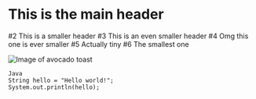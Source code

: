 # This is the main header
#2 This is a smaller header
#3 This is an even smaller header
#4 Omg this one is ever smaller
#5 Actually tiny
#6 The smallest one

![Image of avocado toast](https://www.jessicagavin.com/wp-content/uploads/2020/07/avocado-toast-20-1200.jpg)

```
Java
String hello = "Hello world!";
System.out.println(hello);
```
